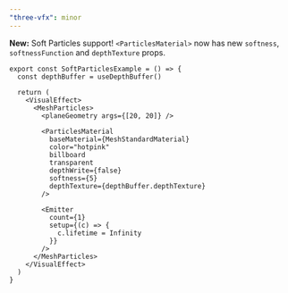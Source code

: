 ```yaml
---
"three-vfx": minor
---
```


**New:** Soft Particles support! `<ParticlesMaterial>` now has new `softness`, `softnessFunction` and `depthTexture` props.

```tsx
export const SoftParticlesExample = () => {
  const depthBuffer = useDepthBuffer()

  return (
    <VisualEffect>
      <MeshParticles>
        <planeGeometry args={[20, 20]} />

        <ParticlesMaterial
          baseMaterial={MeshStandardMaterial}
          color="hotpink"
          billboard
          transparent
          depthWrite={false}
          softness={5}
          depthTexture={depthBuffer.depthTexture}
        />

        <Emitter
          count={1}
          setup={(c) => {
            c.lifetime = Infinity
          }}
        />
      </MeshParticles>
    </VisualEffect>
  )
}
```
